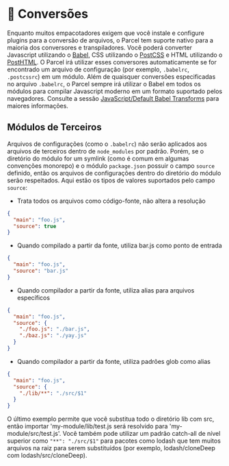 # 🐠 Conversões

Enquanto muitos empacotadores exigem que você instale e configure plugins para a conversão de arquivos, o Parcel tem suporte nativo para a maioria dos conversores e transpiladores. Você poderá converter Javascript utilizando o [Babel](https://babeljs.io), CSS utilizando o [PostCSS](http://postcss.org) e HTML utilizando o [PostHTML](https://github.com/posthtml/posthtml). O Parcel irá utilizar esses conversores automaticamente se for encontrado um arquivo de configuração (por exemplo, `.babelrc`, `.postcssrc`) em um módulo. Além de quaisquer conversões especificadas no arquivo `.babelrc`, o Parcel sempre irá utilizar o Babel em todos os módulos para compilar Javascript moderno em um formato suportado pelos navegadores. Consulte a sessão [JavaScript/Default Babel Transforms](javascript.html#conversoes-padroes-do-babel) para maiores informações.

## Módulos de Terceiros

Arquivos de configurações (como o `.babelrc`) não serão aplicados aos arquivos de terceiros dentro de `node_modules` por padrão. Porém, se o diretório do módulo for um symlink (como é comum em algumas convenções monorepo) e o módulo `package.json` possuir o campo `source` definido, então os arquivos de configurações dentro do diretório do módulo serão respeitados. Aqui estão os tipos de valores suportados pelo campo `source`:

- Trata todos os arquivos como código-fonte, não altera a resolução

```json
{
  "main": "foo.js",
  "source": true
}
```

- Quando compilado a partir da fonte, utiliza bar.js como ponto de entrada

```json
{
  "main": "foo.js",
  "source": "bar.js"
}
```

- Quando compilador a partir da fonte, utiliza alias para arquivos específicos

```json
{
  "main": "foo.js",
  "source": {
    "./foo.js": "./bar.js",
    "./baz.js": "./yay.js"
  }
}
```

- Quando compilador a partir da fonte, utiliza padrões glob como alias

```json
{
  "main": "foo.js",
  "source": {
    "./lib/**": "./src/$1"
  }
}
```

O último exemplo permite que você substitua todo o diretório lib com src, então importar 'my-module/lib/test.js será resolvido para 'my-module/src/test.js'. Você também pode utilizar um padrão catch-all de nível superior como `"**": "./src/$1"` para pacotes como lodash que tem muitos arquivos na raiz para serem substituídos (por exemplo, lodash/cloneDeep com lodash/src/cloneDeep).

